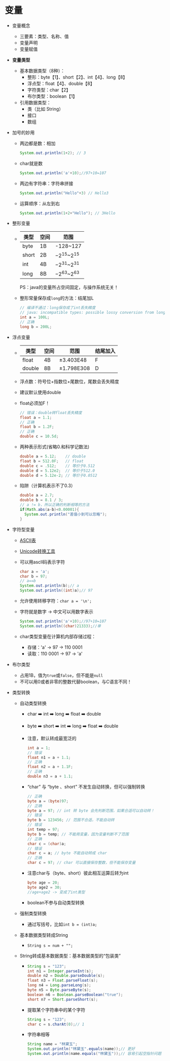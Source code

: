 # 变量
* 变量概念
  * 三要素：类型、名称、值
  * 变量声明
  * 变量赋值

* **变量类型**
  * 基本数据类型（8种）：
    * 整形：byte【1】、short【2】、int【4】、long【8】
    * 浮点型：float【4】、double【8】
    * 字符类型：char【2】
    * 布尔类型：boolean【1】
  * 引用数据类型：
    * 类（比如 String）
    * 接口
    * 数组

* 加号的妙用

  * 两边都是数：相加

    ```java
    System.out.println(1+2); // 3
    ```

  * char就是数

    ```java
    System.out.println('a'+10);//97+10=107
    ```

  * 两边有字符串：字符串拼接

    ```java
    System.out.println("Hello"+3) // Hello3
    ```

  * 运算顺序：从左到右

    ```java
    System.out.println(1+2+"Hello"); // 3Hello
    ```

* 整形变量

  * | 类型  | 空间 | 范围               |
    | ----- | ---- | ------------------ |
    | byte  | 1B   | -128~127           |
    | short | 2B   | $-2^{15}$~$2^{15}$ |
    | int   | 4B   | $-2^{31}$~$2^{31}$ |
    | long  | 8B   | $-2^{63}$~$2^{63}$ |

    PS：java的变量所占空间固定，与操作系统无关！

  * 整形常量保存成`long`的方法：结尾加L

    ```java
    // 编译不通过：long保存成了int丢失精度
    // java: incompatible types: possible lossy conversion from long to int
    int a = 100L;
    // 正确
    long b = 200L;
    ```

* 浮点变量

  * | 类型   | 空间 | 范围           | 结尾加入 |
    | ------ | ---- | -------------- | -------- |
    | float  | 4B   | $\pm$3.403E48  | F        |
    | double | 8B   | $\pm$1.798E308 | D        |

  * 浮点数：符号位+指数位+尾数位，尾数会丢失精度

  * 建议默认使用double

  * float必须加F！

    ```java
    // 错误：double转float丢失精度
    float a = 1.1;
    // 正确
    float b = 1.2F;
    // 正确
    double c = 10.5d;
    ```

  * 两种表示形式(省略0.和科学记数法)

    ```java
    double a = 5.12;    // double
    float b = 512.0F;   // float
    double c = .512;    // 等价于0.512
    double d = 5.12e2;  // 等价于512.0
    double d = 5.12e-2; // 等价于0.0512
    ```

  * 陷阱（计算机表示不了0.3）

    ```java
    double a = 2.7;
    double b = 8.1 / 3;
    // a != b，所以正确的判断相等的方法
    if(Math.abs(a-b)<0.00001){
      System.out.println("差值小到可以忽略");
    }
    ```

* 字符型变量

  * [ASCII表](https://www.runoob.com/w3cnote/ascii.html)

  * [Unicode转换工具](https://tool.chinaz.com/Tools/Unicode.aspx)

  * 可以用ascll码表示字符

    ```java
    char a = 'a';
    char b = 97;
    // a==b
    System.out.println(b);// a
    System.out.println((int)a);// 97
    ```

  * 允许使用转移字符：`char a = '\n';`

  * 字符就是数字 -> 中文可以用数字表示

    ```java
    System.out.println('a'+10);//97+10=107
    System.out.println((char)21333);//单
    ```

  * char类型变量在计算机内部存储过程：

    * 存储：'a' -> 97 -> 110 0001
    * 读取：110 0001 -> 97 -> 'a'

* 布尔类型

  * 占用1B，值为`true`或`false`，但不能是`null`
  * 不可以用0或者非零的整数代替boolean，与C语言不同！

* 类型转换

  * 自动类型转换

    * char ➡️ int ➡️ long ➡️ float ➡️ double

    * byte ➡️ short ➡️ int ➡️ long ➡️ float ➡️ double

    * 注意，默认转成最宽泛的

      ```java
      int a = 1;
      // 错误
      float n1 = a + 1.1;
      // 正确
      float n2 = a + 1.1F;
      // 正确
      double n3 = a + 1.1;
      ```

    * “char” 与 “byte 、short” 不发生自动转换，但可以强制转换

      ```java
      // 正确
      byte a = (byte)97;
      // 正确
      byte a = 97; // int 转 byte 会先判断范围，如果合适可以自动转！
      // 错误
      byte b = 123456; // 范围不合适，不能自动转
      // 错误
      int temp = 97;
      byte b = temp; // 不能用变量，因为变量判断不了范围
      // 正确
      char c = (char)a;
      // 错误
      char c = a; // byte 不能自动转成 char
      // 正确
      char c = 97; // char 可以直接保存整数，但不能保存变量
      ```
  
    * 注意char与（byte、short）彼此相互运算后转为int
  
      ```java
      byte age = 20;
      byte age2 = 30;
      //age+age2 -> 变成了int类型
      ```
  
    * boolean不参与自动类型转换
  
  * 强制类型转换
  
    * 通过写括号，比如`int b = (int)a;`
  
  * 基本数据类型转成String
  
    * `String s = num + "";`
  
  * String转成基本数据类型：基本数据类型的“包装类”
  
    * ```java
      String s = "123";
      int n1 = Integer.parseInt(s);
      double n2 = Double.parseDouble(s);
      float n3 = Float.parseFloat(s);
      long n4 = Long.parseLong(s);
      byte n5 = Byte.parseByte(s);
      boolean n6 = Boolean.parseBoolean("true");
      short n7 = Short.parseShort(s);
      ```
  
    * 提取某个字符串中的某个字符
  
      ```java
      String s = "123";
      char c = s.charAt(0);// 1
      ```
  
    * 字符串相等
    
      ```java
      String name = "林黛玉";
      System.out.println("林黛玉".equals(name));// 更好
      System.out.println(name.equals("林黛玉"));// 容易引起空指针问题
      ```
    
      
